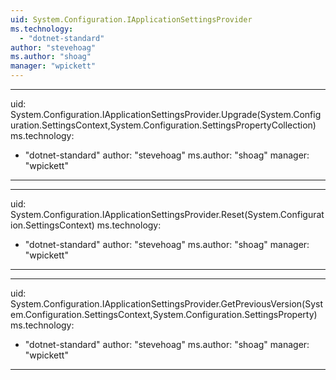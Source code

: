```yaml
---
uid: System.Configuration.IApplicationSettingsProvider
ms.technology: 
  - "dotnet-standard"
author: "stevehoag"
ms.author: "shoag"
manager: "wpickett"
---
```


---
uid: System.Configuration.IApplicationSettingsProvider.Upgrade(System.Configuration.SettingsContext,System.Configuration.SettingsPropertyCollection)
ms.technology: 
  - "dotnet-standard"
author: "stevehoag"
ms.author: "shoag"
manager: "wpickett"
---

---
uid: System.Configuration.IApplicationSettingsProvider.Reset(System.Configuration.SettingsContext)
ms.technology: 
  - "dotnet-standard"
author: "stevehoag"
ms.author: "shoag"
manager: "wpickett"
---

---
uid: System.Configuration.IApplicationSettingsProvider.GetPreviousVersion(System.Configuration.SettingsContext,System.Configuration.SettingsProperty)
ms.technology: 
  - "dotnet-standard"
author: "stevehoag"
ms.author: "shoag"
manager: "wpickett"
---
